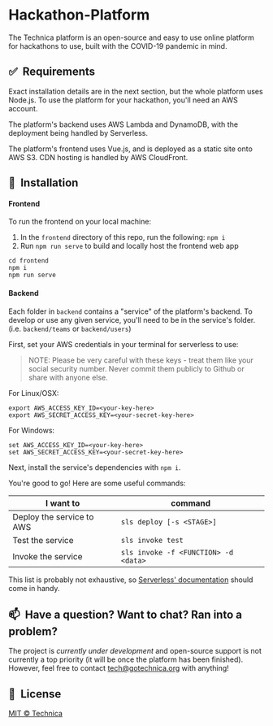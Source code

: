 # Hackathon-Platform
The Technica platform is an open-source and easy to use online platform for hackathons to use, built with the COVID-19 pandemic in mind.

## ✅&nbsp; Requirements
Exact installation details are in the next section, but the whole platform uses Node.js.
To use the platform for your hackathon, you'll need an AWS account.

The platform's backend uses AWS Lambda and DynamoDB, with the deployment being handled by Serverless.

The platform's frontend uses Vue.js, and is deployed as a static site onto AWS S3. CDN hosting is handled by AWS CloudFront.

## 🚀&nbsp; Installation

#### Frontend
To run the frontend on your local machine:
1. In the `frontend` directory of this repo, run the following: `npm i`
2. Run `npm run serve` to build and locally host the frontend web app 

```shell
cd frontend
npm i
npm run serve
```

#### Backend
Each folder in `backend` contains a "service" of the platform's backend.
To develop or use any given service, you'll need to be in the service's folder. (i.e. `backend/teams` or `backend/users`)

First, set your AWS credentials in your terminal for serverless to use:
> NOTE: Please be very careful with these keys - treat them like your social security number. Never commit them publicly to Github or share with anyone else.

For Linux/OSX:
```shell
export AWS_ACCESS_KEY_ID=<your-key-here>
export AWS_SECRET_ACCESS_KEY=<your-secret-key-here>
```
For Windows:
```
set AWS_ACCESS_KEY_ID=<your-key-here>
set AWS_SECRET_ACCESS_KEY=<your-secret-key-here>
```

Next, install the service's dependencies with `npm i`.

You're good to go! Here are some useful commands:

| I want to                 | command                            |
|---------------------------|------------------------------------|
| Deploy the service to AWS |`sls deploy [-s <STAGE>]`           |
| Test the service          |`sls invoke test`                   |
| Invoke the service        |`sls invoke -f <FUNCTION> -d <data>`|

This list is probably not exhaustive, so [Serverless' documentation](https://www.serverless.com/framework/docs/) should come in handy.

## 📫&nbsp; Have a question? Want to chat? Ran into a problem?
The project is *currently under development* and open-source support is not currently a top priority (it will be once the platform has been finished).
However, feel free to contact tech@gotechnica.org with anything!

## 📘&nbsp; License
[MIT © Technica](https://github.com/gotechnica/platform-2020/blob/master/LICENSE)
